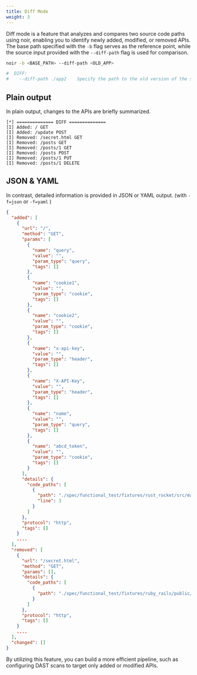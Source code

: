 ```yaml
---
title: Diff Mode
weight: 3
---
```


Diff mode is a feature that analyzes and compares two source code paths using noir, enabling you to identify newly added, modified, or removed APIs. The base path specified with the `-b` flag serves as the reference point, while the source input provided with the `--diff-path` flag is used for comparison.

```bash
noir -b <BASE_PATH> --diff-path <OLD_APP>

#  DIFF:
#    --diff-path ./app2    Specify the path to the old version of the source code for comparison
```

## Plain output 

In plain output, changes to the APIs are briefly summarized. 

```
[*] ============== DIFF ==============
[I] Added: / GET
[I] Added: /update POST
[I] Removed: /secret.html GET
[I] Removed: /posts GET
[I] Removed: /posts/1 GET
[I] Removed: /posts POST
[I] Removed: /posts/1 PUT
[I] Removed: /posts/1 DELETE
```

## JSON & YAML

In contrast, detailed information is provided in JSON or YAML output. (with `-f=json` or `-f=yaml` )

```json
{
  "added": [
    {
      "url": "/",
      "method": "GET",
      "params": [
        {
          "name": "query",
          "value": "",
          "param_type": "query",
          "tags": []
        },
        {
          "name": "cookie1",
          "value": "",
          "param_type": "cookie",
          "tags": []
        },
        {
          "name": "cookie2",
          "value": "",
          "param_type": "cookie",
          "tags": []
        },
        {
          "name": "x-api-key",
          "value": "",
          "param_type": "header",
          "tags": []
        },
        {
          "name": "X-API-Key",
          "value": "",
          "param_type": "header",
          "tags": []
        },
        {
          "name": "name",
          "value": "",
          "param_type": "query",
          "tags": []
        },
        {
          "name": "abcd_token",
          "value": "",
          "param_type": "cookie",
          "tags": []
        }
      ],
      "details": {
        "code_paths": [
          {
            "path": "./spec/functional_test/fixtures/rust_rocket/src/main.rs",
            "line": 3
          }
        ]
      },
      "protocol": "http",
      "tags": []
    }
    ....
  ],
  "removed": [
    {
      "url": "/secret.html",
      "method": "GET",
      "params": [],
      "details": {
        "code_paths": [
          {
            "path": "./spec/functional_test/fixtures/ruby_rails/public/secret.html"
          }
        ]
      },
      "protocol": "http",
      "tags": []
    }
    ....
  ],
  "changed": []
}
```

By utilizing this feature, you can build a more efficient pipeline, such as configuring DAST scans to target only added or modified APIs.
